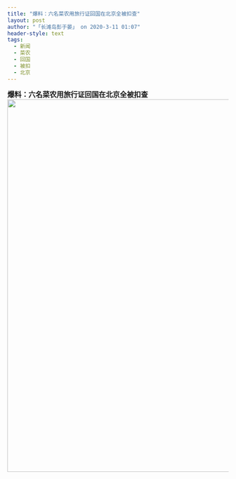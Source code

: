 ```yaml
---
title: "爆料：六名菜农用旅行证回国在北京全被扣查"
layout: post
author: "「长滩岛彭于晏」 on 2020-3-11 01:07"
header-style: text
tags:
  - 新闻
  - 菜农
  - 回国
  - 被扣
  - 北京
---
```


<head></head>
<body>
 <strong><font size="3">爆料：六名菜农用旅行证回国在北京全被扣查</font></strong> 
 <div align="center"> 
  <ignore_js_op> 
   <img aid="1340240" src="https://bbs.boniu123.cc/data/attachment/forum/202003/09/144820z5up33b5676i226y.png" zoomfile="data/attachment/forum/202003/09/144820z5up33b5676i226y.png" file="data/attachment/forum/202003/09/144820z5up33b5676i226y.png" width="850" inpost="1"> 
   <div class="tip tip_4 aimg_tip" id="aimg_1340240_menu" style="position: absolute; display: none" disautofocus="true"> 
    <div class="xs0"> 
     <p><strong>QQ图片20200309144451.png</strong> <em class="xg1">(786.12 KB, 下载次数: 0)</em></p> 
     <p> <a href="forum.php?mod=attachment&amp;aid=MTM0MDI0MHw4MTJiZDkxMXwxNTgzOTA4MTE3fDB8NTc2ODEw&amp;nothumb=yes" target="_blank">下载附件</a> &nbsp;<a href="javascript:;" onclick="showWindow(this.id, this.getAttribute('url'), 'get', 0);" id="savephoto_1340240" url="home.php?mod=spacecp&amp;ac=album&amp;op=saveforumphoto&amp;aid=1340240&amp;handlekey=savephoto_1340240">保存到相册</a> </p> 
     <p class="xg1 y"><span title="2020-3-9 14:48">前天&nbsp;14:48</span> 上传</p> 
    </div> 
    <div class="tip_horn"></div> 
   </div> 
  </ignore_js_op> 
 </div>
 <br> 
 <br>
</body>



